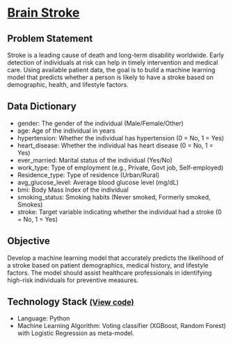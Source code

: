 # [Brain Stroke](../c.%20Jupyter%20Notebooks/Brain%20Stroke.ipynb)


## Problem Statement
Stroke is a leading cause of death and long-term disability worldwide. Early detection of individuals at risk can help 
in timely intervention and medical care. Using available patient data, the goal is to build a machine learning model 
that predicts whether a person is likely to have a stroke based on demographic, health, and lifestyle factors.
## Data Dictionary
- gender: The gender of the individual (Male/Female/Other)
- age: Age of the individual in years
- hypertension: Whether the individual has hypertension (0 = No, 1 = Yes)
- heart_disease: Whether the individual has heart disease (0 = No, 1 = Yes)
- ever_married: Marital status of the individual (Yes/No)
- work_type: Type of employment (e.g., Private, Govt job, Self-employed)
- Residence_type: Type of residence (Urban/Rural)
- avg_glucose_level: Average blood glucose level (mg/dL)
- bmi: Body Mass Index of the individual
- smoking_status: Smoking habits (Never smoked, Formerly smoked, Smokes)
- stroke: Target variable indicating whether the individual had a stroke (0 = No, 1 = Yes)

## Objective
Develop a machine learning model that accurately predicts the likelihood of a stroke based on patient demographics, 
medical history, and lifestyle factors. The model should assist healthcare professionals in identifying high-risk 
individuals for preventive measures.

## Technology Stack <small>[(View code)](../c.%20Jupyter%20Notebooks/Brain%20Stroke.ipynb)</small>
- Language: Python
- Machine Learning Algorithm: Voting classifier (XGBoost, Random Forest) with Logistic Regression as meta-model.
